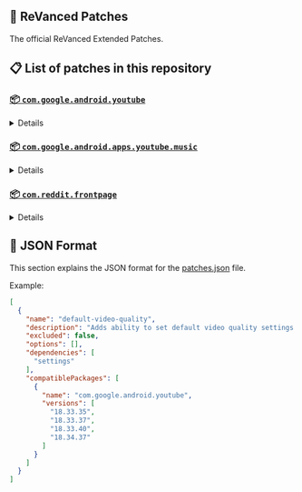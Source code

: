 ## 🧩 ReVanced Patches

The official ReVanced Extended Patches.

## 📋 List of patches in this repository

### [📦 `com.google.android.youtube`](https://play.google.com/store/apps/details?id=com.google.android.youtube)
<details>

| 💊 Patch | 📜 Description | 🏹 Target Version |
|:--------:|:--------------:|:-----------------:|
| `add-splash-animation` | Adds splash animation, which was removed in YT v18.19.36+. This patch cannot be used with 'custom-branding-icon' patch | 18.34.37 |
| `alternative-thumbnails` | Adds an option to replace video thumbnails with still image captures of the video. | 18.34.37 |
| `bypass-ambient-mode-restrictions` | Bypass ambient mode restrictions in battery saver mode. | 18.34.37 |
| `change-homepage` | Change home page to subscription feed. | 18.34.37 |
| `custom-branding-youtube-name` | Rename the YouTube app to the name specified in options.json. | 18.34.37 |
| `custom-branding-icon-mmt` | Changes the YouTube launcher icon to MMT. | 18.34.37 |
| `custom-branding-icon-revancify-blue` | Changes the YouTube launcher icon to Revancify Blue. | 18.34.37 |
| `custom-branding-icon-revancify-red` | Changes the YouTube launcher icon to Revancify Red. | 18.34.37 |
| `custom-double-tap-length` | Add 'double-tap to seek' value. | 18.34.37 |
| `custom-package-name` | Specifies the package name for YouTube and YT Music in the MicroG build. | all |
| `custom-playback-speed` | Adds more playback speed options. | 18.34.37 |
| `custom-seekbar-color` | Change seekbar color in video player and video thumbnails. | 18.34.37 |
| `default-playback-speed` | Adds ability to set default playback speed settings. | 18.34.37 |
| `default-video-quality` | Adds ability to set default video quality settings. | 18.34.37 |
| `disable-quic-protocol` | Disable CronetEngine's QUIC protocol. | 18.34.37 |
| `disable-shorts-on-startup` | Disables playing YouTube Shorts when launching YouTube. | 18.34.37 |
| `disable-auto-captions` | Disables forced auto captions. | 18.34.37 |
| `disable-haptic-feedback` | Disable haptic feedback when swiping. | 18.34.37 |
| `disable-hdr-video` | Disable HDR video. | 18.34.37 |
| `disable-landscape-mode` | Disable landscape mode when entering fullscreen. | 18.34.37 |
| `disable-pip-notification` | Disable pip notification when you first launch pip mode. | 18.34.37 |
| `enable-compact-controls-overlay` | Enables compact control overlay. | 18.34.37 |
| `enable-debug-logging` | Adds debugging options. | 18.34.37 |
| `enable-external-browser` | Open url outside the app in an external browser. | 18.34.37 |
| `enable-minimized-playback` | Enables minimized and background playback. | 18.34.37 |
| `enable-new-comment-popup-panels` | Enables a new type of comment popup panel in the shorts player. | 18.34.37 |
| `enable-new-splash-animation` | Enables a new type of splash animation. | 18.34.37 |
| `enable-new-thumbnail-preview` | Enables a new type of thumbnail preview. | 18.34.37 |
| `enable-old-quality-layout` | Enables the original quality flyout menu. | 18.34.37 |
| `enable-open-links-directly` | Skips over redirection URLs to external links. | 18.34.37 |
| `enable-seekbar-tapping` | Enables tap-to-seek on the seekbar of the video player. | 18.34.37 |
| `enable-tablet-mini-player` | Enables the tablet mini player layout. | 18.34.37 |
| `enable-tablet-navigation-bar` | Enables the tablet navigation bar. | 18.34.37 |
| `enable-time-stamps-speed` | Add the current playback speed in brackets next to the current time. | 18.34.37 |
| `enable-wide-search-bar` | Replaces the search icon with a wide search bar. This will hide the YouTube logo when active. | 18.34.37 |
| `force-opus-codec` | Forces the OPUS codec for audios. | 18.34.37 |
| `force-vp9-codec` | Forces the VP9 codec for videos. | 18.34.37 |
| `force-hide-player-button-background` | Force hides the background from the video player buttons. | 18.34.37 |
| `force-premium-heading` | Forces premium heading on the homepage. | 18.34.37 |
| `header-switch` | Add switch to change header. | 18.34.37 |
| `hide-account-menu` | Hide account menu elements. | 18.34.37 |
| `hide-auto-player-popup-panels` | Hide automatic popup panels (playlist or live chat) on video player. | 18.34.37 |
| `hide-autoplay-button` | Hides the autoplay button in the video player. | 18.34.37 |
| `hide-autoplay-preview` | Hides the autoplay preview container in the fullscreen. | 18.34.37 |
| `hide-button-container` | Adds the options to hide action buttons under a video. | 18.34.37 |
| `hide-captions-button` | Hides the captions button in the video player. | 18.34.37 |
| `hide-cast-button` | Hides the cast button in the video player. | 18.34.37 |
| `hide-category-bar` | Hides the category bar in video feeds. | 18.34.37 |
| `hide-channel-avatar-section` | Hides the channel avatar section of the subscription feed. | 18.34.37 |
| `hide-channel-watermark` | Hides creator's watermarks on videos. | 18.34.37 |
| `hide-collapse-button` | Hides the collapse button in the video player. | 18.34.37 |
| `hide-comment-component` | Hides components related to comments. | 18.34.37 |
| `hide-crowdfunding-box` | Hides the crowdfunding box between the player and video description. | 18.34.37 |
| `hide-description-components` | Hides description components. | 18.34.37 |
| `hide-double-tap-overlay-filter` | Hides the double tap dark filter layer. | 18.34.37 |
| `hide-end-screen-cards` | Hides the suggested video cards at the end of a video in fullscreen. | 18.34.37 |
| `hide-end-screen-overlay` | Hide end screen overlay on swipe controls. | 18.34.37 |
| `hide-feed-flyout-panel` | Hides feed flyout panel components. | 18.34.37 |
| `hide-filmstrip-overlay` | Hide filmstrip overlay on swipe controls. | 18.34.37 |
| `hide-floating-microphone` | Hides the floating microphone button which appears in search. | 18.34.37 |
| `hide-fullscreen-panels` | Hides video description and comments panel in fullscreen view. | 18.34.37 |
| `hide-general-ads` | Hides general ads. | 18.34.37 |
| `hide-handle` | Hides the handle in the account switcher. | 18.34.37 |
| `hide-info-cards` | Hides info-cards in videos. | 18.34.37 |
| `hide-latest-videos-button` | Hides latest videos button in home feed. | 18.34.37 |
| `hide-layout-components` | Hides general layout components. | 18.34.37 |
| `hide-load-more-button` | Hides the button under videos that loads similar videos. | 18.34.37 |
| `hide-mix-playlists` | Hides mix playlists from home feed and video player. | 18.34.37 |
| `hide-music-button` | Hides the YouTube Music button in the video player. | 18.34.37 |
| `hide-navigation-buttons` | Adds options to hide or change navigation buttons. | 18.34.37 |
| `hide-navigation-label` | Hide navigation bar labels. | 18.34.37 |
| `hide-player-button-background` | Hide player button background. | 18.34.37 |
| `hide-player-flyout-panel` | Hides player flyout panel components. | 18.34.37 |
| `hide-player-overlay-filter` | Hides the dark filter layer from the player's background. | 18.34.37 |
| `hide-previous-next-button` | Hides the previous and next button in the player controller. | 18.34.37 |
| `hide-quick-actions` | Adds the options to hide quick actions components in the fullscreen. | 18.34.37 |
| `hide-seek-message` | Hides the 'Slide left or right to seek' message container. | 18.34.37 |
| `hide-seekbar` | Hides the seekbar in video player and video thumbnails. | 18.34.37 |
| `hide-shorts-components` | Hides other Shorts components. | 18.34.37 |
| `hide-snack-bar` | Hides the snack bar action popup. | 18.34.37 |
| `hide-speed-overlay` | Hide speed overlay in player. | 18.34.37 |
| `hide-suggested-actions` | Hide the suggested actions bar inside the player. | 18.34.37 |
| `hide-suggested-video-overlay` | Hide the suggested video overlay to play next. | 18.34.37 |
| `hide-suggestions-shelf` | Hides the suggestions shelf. | 18.34.37 |
| `hide-time-stamp` | Hides timestamp in video player. | 18.34.37 |
| `hide-tooltip-content` | Hides the tooltip box that appears on first install. | 18.34.37 |
| `hide-trending-searches` | Hide trending searches in the search bar. | 18.34.37 |
| `hide-video-ads` | Hides ads in the video player. | 18.34.37 |
| `higher-seekbar-height` | Make the seekbar become higher. | 18.34.37 |
| `language-switch` | Add language switch toggle. | 18.34.37 |
| `layout-switch` | Tricks the dpi to use some tablet/phone layouts. | 18.34.37 |
| `materialyou` | Enables MaterialYou theme for Android 12+ | 18.34.37 |
| `microg-support` | Allows ReVanced to run without root and under a different package name with MicroG. | 18.34.37 |
| `optimize-resource` | Removes duplicate resources from YouTube. | 18.34.37 |
| `overlay-buttons` | Add overlay buttons to the player. | 18.34.37 |
| `return-youtube-dislike` | Shows the dislike count of videos using the Return YouTube Dislike API. | 18.34.37 |
| `settings` | Applies mandatory patches to implement ReVanced settings into the application. | 18.34.37 |
| `sponsorblock` | Integrates SponsorBlock which allows skipping video segments such as sponsored content. | 18.34.37 |
| `spoof-app-version` | Tricks YouTube into thinking, you are running an older version of the app. One of the side effects also includes restoring the old UI. | 18.34.37 |
| `spoof-player-parameters` | Spoofs player parameters to prevent playback issues. | 18.34.37 |
| `swipe-controls` | Adds volume and brightness swipe controls. | 18.34.37 |
| `theme` | Change the app's theme to the values specified in options.json. | 18.34.37 |
| `translations` | Add Crowdin translations for YouTube. | 18.34.37 |
</details>

### [📦 `com.google.android.apps.youtube.music`](https://play.google.com/store/apps/details?id=com.google.android.apps.youtube.music)
<details>

| 💊 Patch | 📜 Description | 🏹 Target Version |
|:--------:|:--------------:|:-----------------:|
| `amoled` | Applies pure black theme in flyout panels. | all |
| `background-play` | Enables playing music in the background. | all |
| `bitrate-default-value` | Set the audio quality to "Always High" when you first install the app. | all |
| `certificate-spoof` | Spoofs the YouTube Music certificate for Android Auto. | all |
| `custom-branding-music-name` | Rename the YouTube Music app to the name specified in options.json. | all |
| `custom-branding-icon-mmt` | Changes the YouTube Music launcher icon to MMT. | all |
| `custom-branding-icon-revancify-blue` | Changes the YouTube Music launcher icon to Revancify Blue. | all |
| `custom-branding-icon-revancify-red` | Changes the YouTube Music launcher icon to Revancify Red. | all |
| `custom-package-name` | Specifies the package name for YouTube and YT Music in the MicroG build. | all |
| `disable-auto-captions` | Disables forced auto captions. | all |
| `enable-black-navigation-bar` | Sets the navigation bar color to black. | all |
| `enable-color-match-player` | Matches the color of the mini player and the fullscreen player. | all |
| `enable-compact-dialog` | Enable compact dialog on phone. | all |
| `enable-custom-filter` | Enables custom filter to hide layout components. | all |
| `enable-debug-logging` | Adds debugging options. | all |
| `enable-force-minimized-player` | Permanently keep player minimized even if another track is played. | all |
| `enable-force-shuffle` | Enable force shuffle even if another track is played. | all |
| `enable-landscape-mode` | Enables entry into landscape mode by screen rotation on the phone. | all |
| `enable-minimized-playback` | Enables minimized playback on Kids music. | all |
| `enable-new-layout` | Enable new player layouts. (YT Music v5.47.51+) | all |
| `enable-old-style-miniplayer` | Return the miniplayers to old style. (for YT Music v5.55.53+) | all |
| `enable-opus-codec` | Enable opus codec when playing audio. | all |
| `enable-sleep-timer` | Add sleep timer to flyout menu. | all |
| `enable-zen-mode` | Adds a grey tint to the video player to reduce eye strain. | all |
| `exclusive-audio-playback` | Enables the option to play music without video. | all |
| `hide-button-shelf` | Hides the button shelf from homepage and explorer. | all |
| `hide-carousel-shelf` | Hides the carousel shelf from homepage and explorer. | all |
| `hide-cast-button` | Hides the cast button in the video player and header. | all |
| `hide-category-bar` | Hides the music category bar at the top of the homepage. | all |
| `hide-channel-guidelines` | Hides channel guidelines at the top of comments. | all |
| `hide-get-premium` | Hides "Get Premium" label from the account menu. | all |
| `hide-music-ads` | Hides ads before playing a music. | all |
| `hide-navigation-label` | Hide navigation bar labels. | all |
| `hide-new-playlist-button` | Hide the "New playlist" button in the library. | all |
| `hide-playlist-card` | Hides the playlist card from homepage. | all |
| `hide-taste-builder` | Hides the "Tell us which artists you like" card from homepage. | all |
| `hide-upgrade-button` | Hides upgrade button from navigation bar and hide upgrade banner from homepage. | all |
| `microg-support` | Allows ReVanced Music to run without root and under a different package name with MicroG. | all |
| `optimize-resource` | Remove unnecessary resources. | all |
| `remember-video-quality` | Save the video quality value whenever you change the video quality. | all |
| `settings` | Adds settings for ReVanced to YouTube Music. | all |
| `share-button-hook` | Replace share button with external download button. | all |
| `spoof-app-version` | Spoof the YouTube Music client version. | all |
| `translations` | Add Crowdin translations for YouTube Music. | all |
</details>

### [📦 `com.reddit.frontpage`](https://play.google.com/store/apps/details?id=com.reddit.frontpage)
<details>

| 💊 Patch | 📜 Description | 🏹 Target Version |
|:--------:|:--------------:|:-----------------:|
| `disable-screenshot-popup` | Disables the popup that shows up when taking a screenshot. | all |
| `hide-ads` | Hides ads from the Reddit. | all |
| `hide-navigation-buttons` | Hide buttons at navigation bar. | all |
| `hide-place-button` | Hide r/place button in toolbar. | all |
| `open-links-directly` | Skips over redirection URLs to external links. | all |
| `open-links-externally` | Open links outside of the app directly in your browser. | all |
| `premium-icon` | Unlocks premium icons. | all |
| `reddit-settings` | Adds ReVanced settings to Reddit. | all |
| `sanitize-sharing-links` | Removes (tracking) query parameters from the URLs when sharing links. | all |
</details>



## 📝 JSON Format

This section explains the JSON format for the [patches.json](patches.json) file.

Example:

```json
[
  {
    "name": "default-video-quality",
    "description": "Adds ability to set default video quality settings.",
    "excluded": false,
    "options": [],
    "dependencies": [
      "settings"
    ],
    "compatiblePackages": [
      {
        "name": "com.google.android.youtube",
        "versions": [
          "18.33.35",
          "18.33.37",
          "18.33.40",
          "18.34.37"
        ]
      }
    ]
  }
]
```
